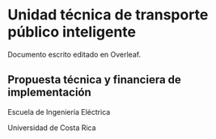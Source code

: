 # Unidad técnica de transporte público inteligente

Documento escrito editado en Overleaf.

## Propuesta técnica y financiera de implementación

Escuela de Ingeniería Eléctrica

Universidad de Costa Rica

